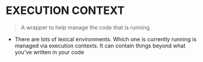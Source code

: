 # EXECUTION CONTEXT
> A wrapper to help manage the code that is running.


*   There are lots of lexical environments. Which one is currently running is managed via execution contexts. It can contain things beyond what you've written in your code
